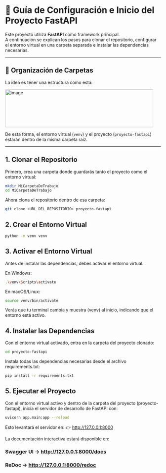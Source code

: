 # 🚀 Guía de Configuración e Inicio del Proyecto FastAPI

Este proyecto utiliza **FastAPI** como framework principal.  
A continuación se explican los pasos para clonar el repositorio, configurar el entorno virtual en una carpeta separada e instalar las dependencias necesarias.

---

## 📂 Organización de Carpetas

La idea es tener una estructura como esta:

<img width="479" height="122" alt="image" src="https://github.com/user-attachments/assets/dc79ba64-5d22-4164-b198-bd3f449b05db" />


De esta forma, el entorno virtual (`venv`) y el proyecto (`proyecto-fastapi`) estarán dentro de la misma carpeta raíz.

---

## 1. Clonar el Repositorio

Primero, crea una carpeta donde guardarás tanto el proyecto como el entorno virtual:

```bash
mkdir MiCarpetaDeTrabajo
cd MiCarpetaDeTrabajo
```

Ahora clona el repositorio dentro de esa carpeta:
```bash
git clone <URL_DEL_REPOSITORIO> proyecto-fastapi
```

## 2. Crear el Entorno Virtual
```bash
python -m venv venv
```

## 3. Activar el Entorno Virtual
Antes de instalar las dependencias, debes activar el entorno virtual.

En Windows:
```bash
.\venv\Scripts\activate
```
En macOS/Linux:
```bash
source venv/bin/activate
```
Verás que tu terminal cambia y muestra (venv) al inicio, indicando que el entorno está activo.

## 4. Instalar las Dependencias
Con el entorno virtual activado, entra en la carpeta del proyecto clonado:
```bash
cd proyecto-fastapi
```
Instala todas las dependencias necesarias desde el archivo requirements.txt:
```bash
pip install -r requirements.txt
```

## 5. Ejecutar el Proyecto
Con el entorno virtual activo y dentro de la carpeta del proyecto (proyecto-fastapi), inicia el servidor de desarrollo de FastAPI con:
```bash
uvicorn app.main:app --reload
```
Esto levantará el servidor en:
👉 http://127.0.0.1:8000

La documentación interactiva estará disponible en:
### Swagger UI → http://127.0.0.1:8000/docs
### ReDoc → http://127.0.0.1:8000/redoc




